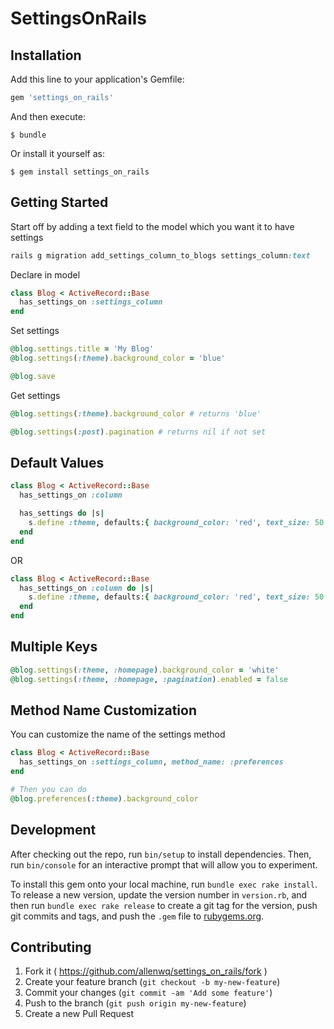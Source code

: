 # SettingsOnRails


## Installation

Add this line to your application's Gemfile:

```ruby
gem 'settings_on_rails'
```

And then execute:

    $ bundle

Or install it yourself as:

    $ gem install settings_on_rails

## Getting Started

Start off by adding a text field to the model which you want it to have settings
```ruby
rails g migration add_settings_column_to_blogs settings_column:text

```

Declare in model
```ruby
class Blog < ActiveRecord::Base
  has_settings_on :settings_column
end
```

Set settings
```ruby
@blog.settings.title = 'My Blog'
@blog.settings(:theme).background_color = 'blue'

@blog.save
```

Get settings
```ruby
@blog.settings(:theme).background_color # returns 'blue'

@blog.settings(:post).pagination # returns nil if not set

```

## Default Values

```ruby
class Blog < ActiveRecord::Base
  has_settings_on :column

  has_settings do |s|
    s.define :theme, defaults:{ background_color: 'red', text_size: 50 }
  end
end
```
OR
```ruby
class Blog < ActiveRecord::Base
  has_settings_on :column do |s|
    s.define :theme, defaults:{ background_color: 'red', text_size: 50 }
  end
end
```

## Multiple Keys

```ruby
@blog.settings(:theme, :homepage).background_color = 'white'
@blog.settings(:theme, :homepage, :pagination).enabled = false
```

## Method Name Customization
You can customize the name of the settings method
```ruby
class Blog < ActiveRecord::Base
  has_settings_on :settings_column, method_name: :preferences
end

# Then you can do
@blog.preferences(:theme).background_color
```

## Development

After checking out the repo, run `bin/setup` to install dependencies. Then, run `bin/console` for an interactive prompt that will allow you to experiment.

To install this gem onto your local machine, run `bundle exec rake install`. To release a new version, update the version number in `version.rb`, and then run `bundle exec rake release` to create a git tag for the version, push git commits and tags, and push the `.gem` file to [rubygems.org](https://rubygems.org).

## Contributing

1. Fork it ( https://github.com/allenwq/settings_on_rails/fork )
2. Create your feature branch (`git checkout -b my-new-feature`)
3. Commit your changes (`git commit -am 'Add some feature'`)
4. Push to the branch (`git push origin my-new-feature`)
5. Create a new Pull Request

